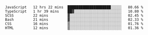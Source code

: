<!--START_SECTION:waka-->

```text
JavaScript   12 hrs 22 mins  ████████████████████░░░░░   80.66 %
TypeScript   1 hr 39 mins    ██▓░░░░░░░░░░░░░░░░░░░░░░   10.80 %
SCSS         22 mins         ▓░░░░░░░░░░░░░░░░░░░░░░░░   02.45 %
Bash         21 mins         ▓░░░░░░░░░░░░░░░░░░░░░░░░   02.33 %
CSS          16 mins         ▒░░░░░░░░░░░░░░░░░░░░░░░░   01.76 %
HTML         12 mins         ▒░░░░░░░░░░░░░░░░░░░░░░░░   01.36 %
```

<!--END_SECTION:waka-->


<!--
**Leorio21/Leorio21** is a ✨ _special_ ✨ repository because its `README.md` (this file) appears on your GitHub profile.

Here are some ideas to get you started:

- 🔭 I’m currently working on ...
- 🌱 I’m currently learning ...
- 👯 I’m looking to collaborate on ...
- 🤔 I’m looking for help with ...
- 💬 Ask me about ...
- 📫 How to reach me: ...
- 😄 Pronouns: ...
- ⚡ Fun fact: ...
-->
